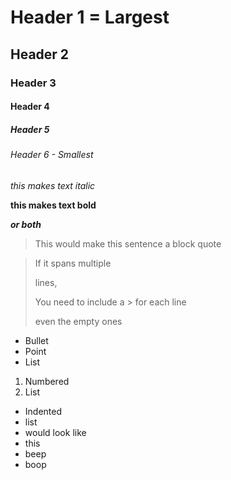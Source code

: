 # Header 1 = Largest
## Header 2
### Header 3
#### Header 4
##### Header 5
###### Header 6 - Smallest

_this makes text italic_

**this makes text bold**

_**or both**_

> This would make this sentence a block quote

> If it spans multiple
>
> lines, 
>
> You need to include a > for 
> each line 
>
> even the empty ones

* Bullet
* Point
* List

1. Numbered
2. List


* Indented
 * list
 * would look like
  * this
 * beep
  * boop

